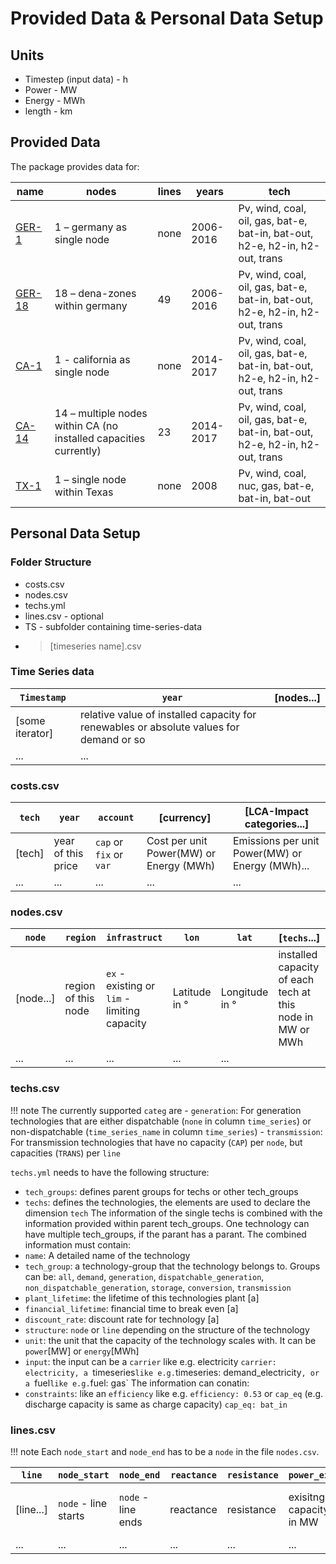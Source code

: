 # Provided Data & Personal Data Setup
## Units
- Timestep (input data) - h
- Power - MW
- Energy - MWh
- length - km

## Provided Data
The package provides data for:

| name   | nodes                                                | lines | years     | tech                                                                         |
|--------|------------------------------------------------------|-------|-----------|------------------------------------------------------------------------------|
| [GER-1](@ref)  | 1 – germany as single node                           | none  | 2006-2016 | Pv, wind, coal, oil, gas, bat-e, bat-in, bat-out, h2-e, h2-in, h2-out, trans |
| [GER-18](@ref) | 18 – dena-zones within germany                       | 49    | 2006-2016 | Pv, wind, coal, oil, gas, bat-e, bat-in, bat-out, h2-e, h2-in, h2-out, trans |
| [CA-1](@ref)   | 1 - california as single node                        | none  | 2014-2017 | Pv, wind, coal, oil, gas, bat-e, bat-in, bat-out, h2-e, h2-in, h2-out, trans |
| [CA-14](@ref)  | 14 – multiple nodes within CA (no installed capacities currently)| 23    | 2014-2017 | Pv, wind, coal, oil, gas, bat-e, bat-in, bat-out, h2-e, h2-in, h2-out, trans |
| [TX-1](@ref)   | 1 – single node within Texas                         | none  | 2008      | Pv, wind, coal, nuc, gas, bat-e, bat-in, bat-out                             |

## Personal Data Setup
### Folder Structure
- costs.csv
- nodes.csv
- techs.yml
- lines.csv - optional
- TS - subfolder containing time-series-data
- > [timeseries name].csv

### Time Series data
| `Timestamp`| `year` | [nodes...] |
|----------|------|------|
| [some iterator]| relative value of installed capacity for renewables or absolute values for demand or so |
|...| ...|

### costs.csv

| `tech`  |  `year` | `account` |[currency] | [LCA-Impact categories...] |
|-------|-------|---------|-----------|------------|
|[tech]| year of this price | `cap` or `fix` or `var` |Cost per unit Power(MW) or Energy (MWh) | Emissions per unit Power(MW) or Energy (MWh)...|
|...    | ... | ... | ... | ... |

### nodes.csv

|`node`|`region`|`infrastruct`|`lon` | `lat`|[`techs`...] |
|-------|--------|------------|------|------|-------------|
|[node...]|region of this node| `ex` - existing or `lim` - limiting capacity| Latitude in °| Longitude in °| installed capacity of each tech at this node in MW or MWh|
|...| ...| ...|...| ...|

### techs.csv
!!! note
    The currently supported `categ` are
    - `generation`: For generation technologies that are either dispatchable (`none` in column `time_series`) or non-dispatchable (`time_series_name` in column `time_series`)
    - `transmission`: For transmission technologies that have no capacity (`CAP`) per `node`, but capacities (`TRANS`)  per `line`

`techs.yml` needs to have the following structure:
- `tech_groups`: defines parent groups for techs or other tech_groups
- `techs`: defines the technologies, the elements are used to declare the dimension `tech`
The information of the single techs is combined with the information provided within parent tech_groups. One technology can have multiple tech_groups, if the parant has a parant. The combined information must contain:
- `name`: A detailed name of the technology
- `tech_group`: a technology-group that the technology belongs to. Groups can be: `all`, `demand`, `generation`, `dispatchable_generation`, `non_dispatchable_generation`, `storage`, `conversion`, `transmission`
- `plant_lifetime`: the lifetime of this technologies plant [a]
- `financial_lifetime`: financial time to break even [a]
- `discount_rate`: discount rate for technology [a]
- `structure`: `node` or `line` depending on the structure of the technology
- `unit`: the unit that the capacity of the technology scales with. It can be `power`[MW] or `energy`[MWh]
- `input`: the input can be a `carrier` like e.g. electricity `carrier: electricity, a `timeseries` like e.g. `timeseries: demand_electricity`, or a `fuel` like e.g. `fuel: gas`
The information can conatin:
- `constraints`: like an `efficiency` like e.g. `efficiency: 0.53` or `cap_eq` (e.g. discharge capacity is same as charge capacity) `cap_eq: bat_in`

### lines.csv
!!! note
    Each `node_start` and `node_end` has to be a `node` in the file `nodes.csv`.

|`line`|`node_start`|`node_end`|`reactance`|`resistance`|`power_ex`|`power_lim`|`voltage`|`circuits`|`length`|
|-------|------------|----------|-----------|------------|----------|-----------|---------|----------|--------|
|[line...]|`node` - line starts| `node` - line ends| reactance| resistance| exisitng capacity in MW | capacity limit in MW| voltage or description| number of circuits included| length in km|
|...| ...| ...|...| ...|...| ...| ...|...| ...|
